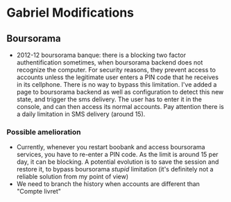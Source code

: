 Gabriel Modifications
=====================

Boursorama
----------

* 2012-12 boursorama banque: there is a blocking two factor authentification sometimes, when boursorama backend does not recognize the computer. For security reasons, they prevent access to accounts unless the legitimate user enters a PIN code that he receives in its cellphone. There is no way to bypass this limitation.
I've added a page to boursorama backend as well as configuration to detect this new state, and trigger the sms delivery. The user has to enter it in the console, and can then access its normal accounts.
Pay attention there is a daily limitation in SMS delivery (around 15).

### Possible amelioration
* Currently, whenever you restart boobank and access boursorama services, you have to re-enter a PIN code. As the limit is around 15 per day, it can be blocking. A potential evolution is to save the session and restore it, to bypass boursorama *stupid* limitation (it's definitely not a reliable solution from my point of view)
* We need to branch the history when accounts are different than "Compte livret"


